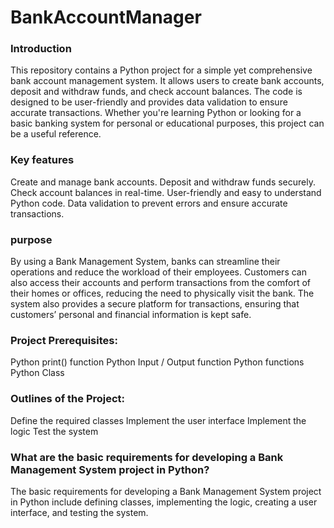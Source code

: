# BankAccountManager
### Introduction
This repository contains a Python project for a simple yet comprehensive bank account management system. It allows users to create bank accounts, deposit and withdraw funds, and check account balances. The code is designed to be user-friendly and provides data validation to ensure accurate transactions. Whether you're learning Python or looking for a basic banking system for personal or educational purposes, this project can be a useful reference.

### Key features
Create and manage bank accounts.
Deposit and withdraw funds securely.
Check account balances in real-time.
User-friendly and easy to understand Python code.
Data validation to prevent errors and ensure accurate transactions.
### purpose
By using a Bank Management System, banks can streamline their operations and reduce the workload of their employees. Customers can also access their accounts and perform transactions from the comfort of their homes or offices, reducing the need to physically visit the bank. The system also provides a secure platform for transactions, ensuring that customers’ personal and financial information is kept safe.

### Project Prerequisites:
Python print() function Python Input / Output function Python functions Python Class

### Outlines of the Project:
Define the required classes Implement the user interface Implement the logic Test the system

### What are the basic requirements for developing a Bank Management System project in Python?
The basic requirements for developing a Bank Management System project in Python include defining classes, implementing the logic, creating a user interface, and testing the system.
